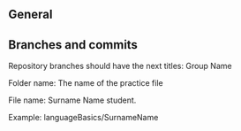 ## General

## Branches and commits

Repository branches should have the next titles: Group Name

Folder name: The name of the practice file 

File name: Surname Name student.

Example: languageBasics/SurnameName

